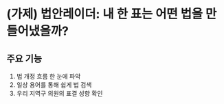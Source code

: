 # (가제) 법안레이더: 내 한 표는 어떤 법을 만들어냈을까?
## 주요 기능
1. 법 개정 흐름 한 눈에 파악
2. 일상 용어를 통해 쉽게 법 검색
3. 우리 지역구 의원의 표결 성향 확인